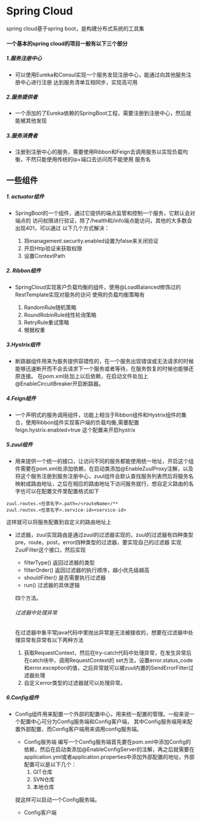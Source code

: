 
# Spring Cloud

spring cloud基于spring boot，是构建分布式系统的工具集

#### 一个基本的spring cloud的项目一般有以下三个部分

##### 1.服务注册中心
*   可以使用Eureka和Consul实现一个服务发现注册中心，能通过向其他服务注册中心进行注册
    达到服务清单互相同步，实现高可用
    
##### 2.服务提供者
*   一个添加的了Eureka依赖的SpringBoot工程，需要注册到注册中心，然后就能被其他发现

##### 3.服务消费者
*    注册到注册中心的服务，需要使用Ribbon和Feign去调用服务以实现负载均衡，不然只能使用传统的ip+端口去访问而不能使用
服务名


## 一些组件

##### 1. actuator组件

*   SpringBoot的一个组件，通过它提供的端点监管和控制一个服务，它默认会对端点的
访问权限进行验证，除了/health和/info端点能访问，其他的大多数会出现401，可以通过
以下几个方式解决：

    1. 将management.security.enabled设置为false来关闭验证
    2. 开启Http验证来获取权限
    3. 设置ContextPath

##### 2. Ribbon组件

*   SpringCloud实现客户负载均衡的组件，使用@LoadBalanced修饰过的RestTemplate实现对服务的访问
使用的负载均衡策略有

    1. RandomRule随机策略
    2. RoundRobinRule线性轮询策略
    3. RetryRule重试策略
    4. 根据权重
	
##### 3.Hystrix组件

*    断路器组件用来为服务提供容错性的，在一个服务出现错误或无法请求的时候能够迅速断开而不会去请求下一个服务或者等待，在服务恢复的时候也能够还原连接。
 在pom.xml处加上以后依赖，在启动文件处加上@EnableCircuitBreaker开启断路器。

##### 4.Feign组件

*    一个声明式的服务调用组件，功能上相当于Ribbon组件和Hystrix组件的集合，使用Ribbon组件实现客户端的负载均衡,需要配置
 feign.hystrix.enabled=true  这个配置来开启hystrix
    
##### 5.zuul组件
*    用来提供一个统一的接口，让访问不同的服务都能使用统一地址，开启这个组件需要在pom.xml处添加依赖，在启动类添加@EnableZuulProxy注解，以及将这个服务注册到服务注册中心，zuul组件会默认查找服务列表然后将服务名映射成路由地址，之后在相应的路由地址下访问服务就行，想自定义路由的名字也可以在配置文件里配置格式如下

    zuul.routes.<任意名字>.path=/<routeName>/**
    zuul.routes.<任意名字>.service-id=<service-id>
  
这样就可以将服务配置到自定义的路由地址上

*    过滤器，zuul实现路由是通过zuul的过滤器实现的，zuul的过滤器有四种类型pre，route，post，error四种类型的过滤器，要实现自己的过滤器
实现ZuulFilter这个接口，然后实现
     
     *    filterType()   返回过滤器的类型
     *    filterOrder()  返回过滤器的执行顺序，越小优先级越高
     *    shouldFilter() 是否需要执行过滤器
     *    run()          过滤器的具体逻辑
     
        四个方法。
 
     ###### 过滤器中处理异常
     
     在过滤器中象平常java代码中里抛出异常是无法被接收的，想要在过滤器中处理异常有异常有以下两种方法
     1. 获取RequestContext，然后在try-catch代码中处理异常，在发生异常后在catch块中，调用RequestContext的
     set方法，设置error.status_code和error.exception的值，之后异常就可以被zuul内置的SendErrorFilter过滤器处理
     2. 自定义error类型的过滤器就可以处理异常。
 
 ##### 6.Config组件
 *    Config组件用来配置一个外部的配置中心，用来统一配置的管理。一般来说一个配置中心可分为Config服务端和Config客户端，
 其中Config服务端用来配置外部配置，而Config客户端用来调用config服务端。
        *    Config服务端
        编写一个Config服务端首先要在pom.xml中添加Config的依赖，然后在启动类添加@EnableConfigServer的注解，再之后就需要在
        application.yml或者application.properties中添加外部配置的地址，外部配置可以是以下几个：
             1. GIT仓库
             2. SVN仓库
             3. 本地仓库
        
        就这样可以启动一个Config服务端。
        *    Config客户端
